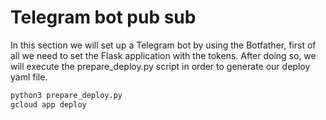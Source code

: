 # Telegram bot pub sub
In this section we will set up a Telegram bot by using the Botfather, first of all we need to set the Flask application with the tokens. After doing so, we will execute the prepare_deploy.py script in order to generate our deploy yaml file.

```bash
python3 prepare_deploy.py
gcloud app deploy
```
